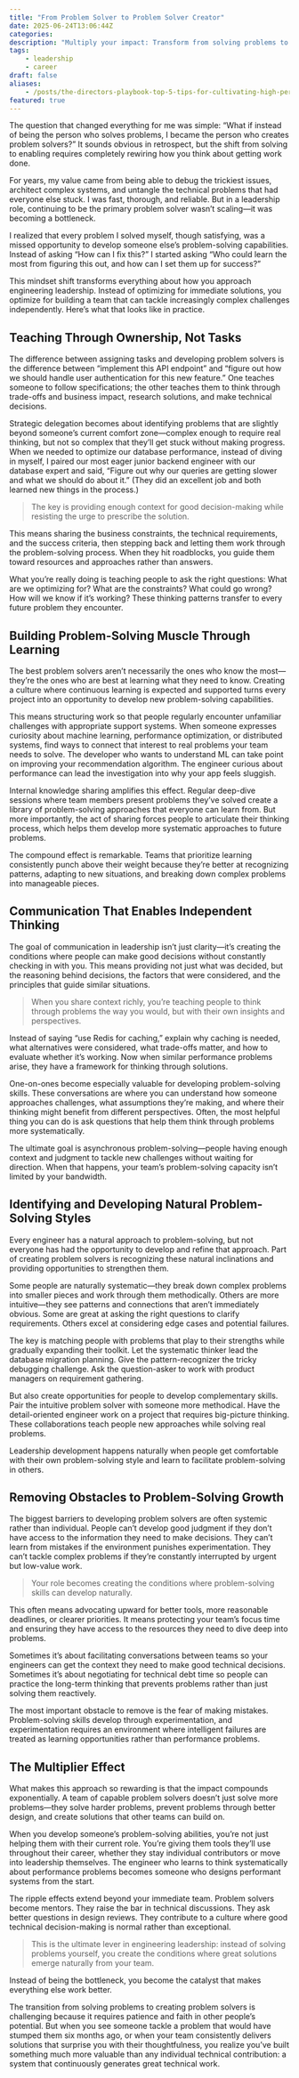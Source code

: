 ```yaml
---
title: "From Problem Solver to Problem Solver Creator"
date: 2025-06-24T13:06:44Z
categories:
description: "Multiply your impact: Transform from solving problems to creating problem solvers. Engineering leaders' guide to building autonomous, capable teams."
tags:
    - leadership
    - career
draft: false
aliases:
    - /posts/the-directors-playbook-top-5-tips-for-cultivating-high-performing-software-teams/
featured: true
---
```


The question that changed everything for me was simple: “What if instead of being the person who solves problems, I became the person who creates problem solvers?” It sounds obvious in retrospect, but the shift from solving to enabling requires completely rewiring how you think about getting work done.

For years, my value came from being able to debug the trickiest issues, architect complex systems, and untangle the technical problems that had everyone else stuck. I was fast, thorough, and reliable. But in a leadership role, continuing to be the primary problem solver wasn’t scaling—it was becoming a bottleneck.

I realized that every problem I solved myself, though satisfying, was a missed opportunity to develop someone else’s problem-solving capabilities. Instead of asking “How can I fix this?” I started asking “Who could learn the most from figuring this out, and how can I set them up for success?”

This mindset shift transforms everything about how you approach engineering leadership. Instead of optimizing for immediate solutions, you optimize for building a team that can tackle increasingly complex challenges independently. Here’s what that looks like in practice.

## Teaching Through Ownership, Not Tasks

The difference between assigning tasks and developing problem solvers is the difference between “implement this API endpoint” and “figure out how we should handle user authentication for this new feature.” One teaches someone to follow specifications; the other teaches them to think through trade-offs and business impact, research solutions, and make technical decisions.

Strategic delegation becomes about identifying problems that are slightly beyond someone’s current comfort zone—complex enough to require real thinking, but not so complex that they’ll get stuck without making progress. When we needed to optimize our database performance, instead of diving in myself, I paired our most eager junior backend engineer with our database expert and said, “Figure out why our queries are getting slower and what we should do about it.” (They did an excellent job and both learned new things in the process.)

> The key is providing enough context for good decision-making while resisting the urge to prescribe the solution.

This means sharing the business constraints, the technical requirements, and the success criteria, then stepping back and letting them work through the problem-solving process. When they hit roadblocks, you guide them toward resources and approaches rather than answers.

What you’re really doing is teaching people to ask the right questions: What are we optimizing for? What are the constraints? What could go wrong? How will we know if it’s working? These thinking patterns transfer to every future problem they encounter.

## Building Problem-Solving Muscle Through Learning

The best problem solvers aren’t necessarily the ones who know the most—they’re the ones who are best at learning what they need to know. Creating a culture where continuous learning is expected and supported turns every project into an opportunity to develop new problem-solving capabilities.

This means structuring work so that people regularly encounter unfamiliar challenges with appropriate support systems. When someone expresses curiosity about machine learning, performance optimization, or distributed systems, find ways to connect that interest to real problems your team needs to solve. The developer who wants to understand ML can take point on improving your recommendation algorithm. The engineer curious about performance can lead the investigation into why your app feels sluggish.

Internal knowledge sharing amplifies this effect. Regular deep-dive sessions where team members present problems they’ve solved create a library of problem-solving approaches that everyone can learn from. But more importantly, the act of sharing forces people to articulate their thinking process, which helps them develop more systematic approaches to future problems.

The compound effect is remarkable. Teams that prioritize learning consistently punch above their weight because they’re better at recognizing patterns, adapting to new situations, and breaking down complex problems into manageable pieces.

## Communication That Enables Independent Thinking

The goal of communication in leadership isn’t just clarity—it’s creating the conditions where people can make good decisions without constantly checking in with you. This means providing not just what was decided, but the reasoning behind decisions, the factors that were considered, and the principles that guide similar situations.

> When you share context richly, you’re teaching people to think through problems the way you would, but with their own insights and perspectives.

Instead of saying “use Redis for caching,” explain why caching is needed, what alternatives were considered, what trade-offs matter, and how to evaluate whether it’s working. Now when similar performance problems arise, they have a framework for thinking through solutions.

One-on-ones become especially valuable for developing problem-solving skills. These conversations are where you can understand how someone approaches challenges, what assumptions they’re making, and where their thinking might benefit from different perspectives. Often, the most helpful thing you can do is ask questions that help them think through problems more systematically.

The ultimate goal is asynchronous problem-solving—people having enough context and judgment to tackle new challenges without waiting for direction. When that happens, your team’s problem-solving capacity isn’t limited by your bandwidth.

## Identifying and Developing Natural Problem-Solving Styles

Every engineer has a natural approach to problem-solving, but not everyone has had the opportunity to develop and refine that approach. Part of creating problem solvers is recognizing these natural inclinations and providing opportunities to strengthen them.

Some people are naturally systematic—they break down complex problems into smaller pieces and work through them methodically. Others are more intuitive—they see patterns and connections that aren’t immediately obvious. Some are great at asking the right questions to clarify requirements. Others excel at considering edge cases and potential failures.

The key is matching people with problems that play to their strengths while gradually expanding their toolkit. Let the systematic thinker lead the database migration planning. Give the pattern-recognizer the tricky debugging challenge. Ask the question-asker to work with product managers on requirement gathering.

But also create opportunities for people to develop complementary skills. Pair the intuitive problem solver with someone more methodical. Have the detail-oriented engineer work on a project that requires big-picture thinking. These collaborations teach people new approaches while solving real problems.

Leadership development happens naturally when people get comfortable with their own problem-solving style and learn to facilitate problem-solving in others.

## Removing Obstacles to Problem-Solving Growth

The biggest barriers to developing problem solvers are often systemic rather than individual. People can’t develop good judgment if they don’t have access to the information they need to make decisions. They can’t learn from mistakes if the environment punishes experimentation. They can’t tackle complex problems if they’re constantly interrupted by urgent but low-value work.

> Your role becomes creating the conditions where problem-solving skills can develop naturally.

This often means advocating upward for better tools, more reasonable deadlines, or clearer priorities. It means protecting your team’s focus time and ensuring they have access to the resources they need to dive deep into problems.

Sometimes it’s about facilitating conversations between teams so your engineers can get the context they need to make good technical decisions. Sometimes it’s about negotiating for technical debt time so people can practice the long-term thinking that prevents problems rather than just solving them reactively.

The most important obstacle to remove is the fear of making mistakes. Problem-solving skills develop through experimentation, and experimentation requires an environment where intelligent failures are treated as learning opportunities rather than performance problems.

## The Multiplier Effect

What makes this approach so rewarding is that the impact compounds exponentially. A team of capable problem solvers doesn’t just solve more problems—they solve harder problems, prevent problems through better design, and create solutions that other teams can build on.

When you develop someone’s problem-solving abilities, you’re not just helping them with their current role. You’re giving them tools they’ll use throughout their career, whether they stay individual contributors or move into leadership themselves. The engineer who learns to think systematically about performance problems becomes someone who designs performant systems from the start.

The ripple effects extend beyond your immediate team. Problem solvers become mentors. They raise the bar in technical discussions. They ask better questions in design reviews. They contribute to a culture where good technical decision-making is normal rather than exceptional.

> This is the ultimate lever in engineering leadership: instead of solving problems yourself, you create the conditions where great solutions emerge naturally from your team.

Instead of being the bottleneck, you become the catalyst that makes everything else work better.

The transition from solving problems to creating problem solvers is challenging because it requires patience and faith in other people’s potential. But when you see someone tackle a problem that would have stumped them six months ago, or when your team consistently delivers solutions that surprise you with their thoughtfulness, you realize you’ve built something much more valuable than any individual technical contribution: a system that continuously generates great technical work.

